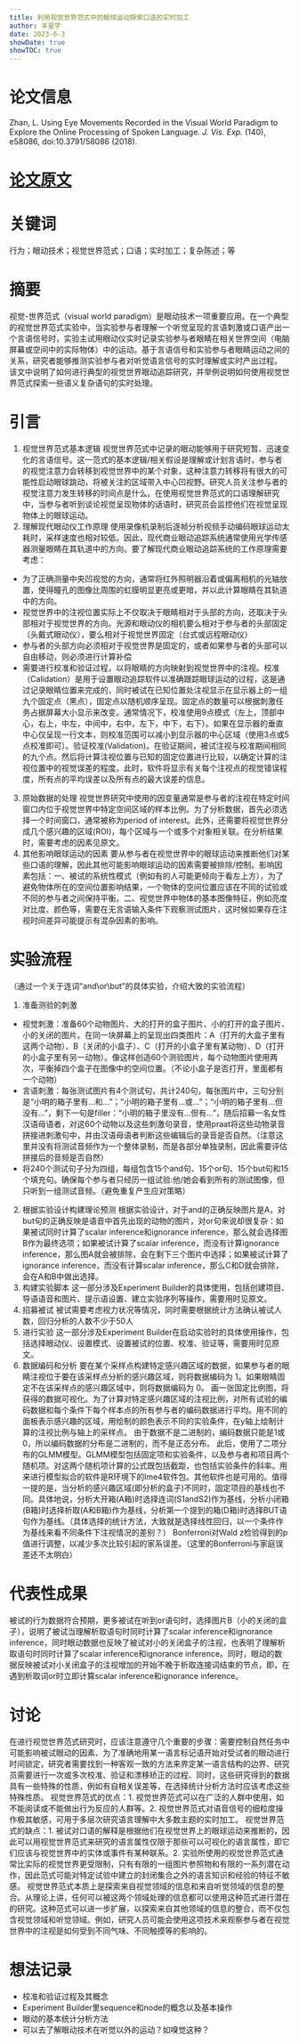 ```yaml
---
title: 利用视觉世界范式中的眼球运动探索口语的实时加工
author: 羊星宇
date: 2023-6-3
showDate: true
showTOC: true
---
```

# 论文信息
Zhan, L. Using Eye Movements Recorded in the Visual World Paradigm to Explore the Online Processing of Spoken Language. <em>J. Vis. Exp.</em> (140), e58086, doi:10.3791/58086 (2018).
# [论文原文](content/read/yangxingyu/Source_Files/2023-6-3-YXY.pdf)
# 关键词
行为；眼动技术；视觉世界范式；口语；实时加工；复杂陈述；等
# 摘要
视觉-世界范式（visual world paradigm）是眼动技术一项重要应用。在一个典型的视觉世界范式实验中，当实验参与者理解一个听觉呈现的言语刺激或口语产出一个言语信号时，实验主试用眼动仪实时记录实验参与者眼睛在相关世界空间（电脑屏幕或空间中的实际物体）中的运动。基于言语信号和实验参与者眼睛运动之间的关系，研究者能够推测实验参与者对听觉语言信号的实时理解或实时产出过程。
该文中说明了如何进行典型的视觉世界眼动追踪研究，并举例说明如何使用视觉世界范式探索一些语义复杂语句的实时处理。
# 引言
1. 视觉世界范式基本逻辑
视觉世界范式中记录的眼动能够用于研究短暂、迅速变化的言语信号。这一范式的基本逻辑/相关假设是理解或计划言语时，参与者的视觉注意力会转移到视觉世界中的某个对象，这种注意力转移将有很大的可能性启动眼球跳动，将被关注的区域带入中心凹视野。研究人员关注参与者的视觉注意力发生转移的时间点是什么。在使用视觉世界范式的口语理解研究中，当参与者听到谈论视觉呈现物体的话语时，研究员会监控他们在视觉呈现物体上的眼球运动。
2. 理解现代眼动仪工作原理
使用录像机录制后逐帧分析视频手动编码眼球运动太耗时，采样速度也相对较低。因此，现代商业眼动追踪系统通常使用光学传感器测量眼睛在其轨道中的方向。要了解现代商业眼动追踪系统的工作原理需要考虑：
* 为了正确测量中央凹视觉的方向，通常将红外照明器沿着或偏离相机的光轴放置，使得瞳孔的图像比周围的虹膜明显更亮或更暗，并以此计算眼睛在其轨道中的方向。
* 视觉世界中的注视位置实际上不仅取决于眼睛相对于头部的方向，还取决于头部相对于视觉世界的方向。光源和眼动仪的相机要么相对于参与者的头部固定（头戴式眼动仪），要么相对于视觉世界固定（台式或远程眼动仪）
* 参与者的头部方向必须相对于视觉世界是固定的，或者如果参与者的头部可以自由移动，则必须进行计算补偿
* 需要进行校准和验证过程，以将眼睛的方向映射到视觉世界中的注视。校准（Calidation）是用于设置眼动追踪软件以准确跟踪眼球运动的过程，这是通过记录眼睛位置来完成的，同时被试在已知位置处注视显示在显示器上的一组九个固定点（黑点），固定点以随机顺序呈现。固定点的数量可以根据刺激任务占据屏幕大小显示来改变。通常情况下，校准使用9点模式（左上，顶部中心，右上，中左，中间中，右中，左下，中下，右下）。如果在显示器的垂直中心仅呈现一行文本，则校准范围可以减小到显示器的中心区域（使用3点或5点校准即可）。验证校准(Validation)。在验证期间，被试注视与校准期间相同的九个点。然后将计算注视位置与已知的固定位置进行比较，以确定计算的注视位置中的视觉误差的程度。此时，软件将显示有关每个注视点的视觉错误程度，所有点的平均误差以及所有点的最大误差的信息。
3. 原始数据的处理
视觉世界研究中使用的因变量通常是参与者的注视在特定时间窗口内位于视觉世界中特定空间区域的样本比例。为了分析数据，首先必须选择一个时间窗口，通常被称为period of interest。此外，还需要将视觉世界分成几个感兴趣的区域(ROI)，每个区域与一个或多个对象相关联。在分析结果时，需要考虑的因素见原文。
4. 其他影响眼球运动的因素
要从参与者在视觉世界中的眼球运动来推断他们对某些口语的理解，因此其他可能影响眼球运动的因素需要被排除/控制。影响因素包括：一、被试的系统性模式（例如有的人可能更倾向于看左上方），为了避免物体所在的空间位置影响结果，一个物体的空间位置应该在不同的试验或不同的参与者之间保持平衡。二、视觉世界中物体的基本图像特征，例如亮度对比度、颜色等，需要在无言语输入条件下观察测试图片，这时候如果存在注视时间差异可能提示有混杂因素的影响。
# 实验流程
（通过一个关于连词“and\or\but”的具体实验，介绍大致的实验流程）
1. 准备测验的刺激
* 视觉刺激：准备60个动物图片、大的打开的盒子图片、小的打开的盒子图片、小的关闭的图片。在同一块屏幕上的呈现出四类图片：A（打开的大盒子里有这两个动物）、B（关闭的小盒子）、C（打开的小盒子里有某动物）、D（打开的小盒子里有另一动物）。像这样创造60个测验图片，每个动物图片使用两次，平衡掉四个盒子在图像中的空间位置。（不论小盒子是否打开，里面都有一个动物）
* 言语刺激：每张测试图片有4个测试句，共计240句，每张图片中，三句分别是“小明的箱子里有...和...”；“小明的箱子里有...或...”；“小明的箱子里有...但没有...”，剩下一句是filler：“小明的箱子里没有...但有...”，随后招募一名女性汉语母语者，对这60个动物以及这些刺激句录音，使用praat将这些动物录音拼接进刺激句中，并由汉语母语者判断这些编辑后的录音是否自然。（注意这里并没有将测试音频作为一个整体录制，而是各部分单独录制，因此需要评估拼接后的音频是否自然）
* 将240个测试句子分为四组，每组包含15个and句、15个or句、15个but句和15个填充句。确保每个参与者只经历一组试验:他/她会看到所有的测试图像，但只听到一组测试音频。（避免重复产生应对策略）
2. 根据实验设计构建理论预测
根据实验设计，对于and的正确反映图片是A，对but句的正确反映是语音中首先出现的动物的图片，对or句来说却很复杂：如果被试同时计算了scalar inference和ignorance inference，那么就会选择图B作为最终选项；如果被试计算了scalar inference，而没有计算ignorance inference，那么图A就会被排除，会在剩下三个图片中选择；如果被试计算了ignorance inference，而没有计算scalar inference，那么C和D就会排除，会在A和B中做出选择。
3. 构建实验脚本
这一部分涉及Experiment Builder的具体使用，包括创建项目、导语语音和图片、提示语设置、建立实验序列等操作，需要用时见原文。
4. 招募被试
被试需要考虑视力状况等情况，同时需要根据统计方法确认被试人数，回归分析的人数不少于50人
5. 进行实验
这一部分涉及Experiment Builder在启动实验时的具体使用操作，包括选择眼动仪、设置模式、设置被试的位置、校准、验证等，需要用时见原文。
6. 数据编码和分析
要在某个采样点构建特定感兴趣区域的数据，如果参与者的眼睛注视位于要在该采样点分析的感兴趣区域，则将数据编码为 1。如果眼睛固定不在该采样点的感兴趣区域中，则将数据编码为 0。
画一张固定比例图，将获得的数据可视化。为了计算对特定感兴趣区域的注视比例，对所有试验的编码数据和每个条件下每个样本点的所有参与者的编码数据进行平均。用不同的面板表示感兴趣的区域，用绘制的颜色表示不同的实验条件，在y轴上绘制计算的注视比例与轴上的采样点。
由于数据不是二进制的，编码数据只能是1或0，所以编码数据的分布是二进制的，而不是正态分布。
此后，使用了二项分布的GLMM模型。GLMM模型包括固定项和实验条件，以及参与者和项目两个随机项。对这两个随机项计算的公式既包括截距，也包括实验条件的斜率。用来进行模型拟合的软件是R环境下的lme4软件包。其他软件也是可用的。值得一提的是，当分析的感兴趣区域(即分析的盒子)不同时，固定项目的基线也不同。具体地说，分析大开箱(A箱)时选择连词(S1andS2)作为基线，分析小闭箱(B箱)时选择析取(A和B箱)作为基线，分析第一个提到的箱(D箱)时选择BUT语句作为基线。（具体选择的统计方法，大致就是选择线性回归，以一个条件作为基线来看不同条件下注视情况的差别？）
Bonferroni对Wald z检验得到的p值进行调整，以减少多次比较引起的家系误差。（这里的Bonferroni与家庭误差还不太明白）
# 代表性成果
被试的行为数据符合预期，更多被试在听到or语句时，选择图片B（小的关闭的盒子），说明了被试当理解析取语句时同时计算了scalar inference和ignorance inference，同时眼动数据也反映了被试对小的关闭盒子的注视，也表明了理解析取语句时同时计算了scalar inference和ignorance inference。同时，眼动的数据反映被试对小关闭盒子的注视增加的开始不晚于析取连接词结束的节点，即，在遇到析取词or时立即计算scalar inference和ignorance inference。
# 讨论
在进行视觉世界范式研究时，应该注意遵守几个重要的步骤：需要控制自然任务中可能影响被试眼动的因素、为了准确地用某一语言标记语开始对受试者的眼动进行时间锁定，研究者需要找到一种客观一致的方法来界定某一语言结构的边界、研究员需要进行一次或多次校准、验证和漂移矫正的过程、同时，这些研究得到的数据具有一些特殊的性质，例如有自相关误差等，在选择统计分析方法时应该考虑这些特殊性质。
视觉世界范式的优点：1. 视觉世界范式可以在广泛的人群中使用，如不能阅读或不能做出行为反应的人群等。2. 视觉世界范式对语音信号的细粒度操作极其敏感，可用于多层次研究语言理解中大多数主题的实时加工。
视觉世界范式的缺点：1. 被试对口语的解释是根据他们在视觉世界上的眼球运动来推断的，因此可以用视觉世界范式来研究的语言属性仅限于那些可以可视化的语言属性，即它们应该与视觉世界中的实体或事件有某种联系。2. 实验所使用的视觉世界范式通常比实际的视觉世界更受限制，只有有限的一组图片参照物和有限的一系列潜在动作，因此范式可能对特定试验中建立的封闭集合之外的语言知识和经验的特征不敏感。
视觉世界范式本质上是探索来自视觉领域的信息和来自听觉领域的信息的整合。从理论上讲，任何可以被这两个领域处理的信息都可以使用这种范式进行潜在的研究。这种范式可以进一步扩展，以探索来自其他领域的信息的整合，而不仅包含视觉领域和听觉领域。例如，研究人员可能会使用这项技术来观察参与者在视觉世界中的注视是如何受到不同气味、不同触摸等的影响的。



  

# 想法记录
* 校准和验证过程及其概念
* Experiment Builder里sequence和node的概念以及基本操作
* 眼动的基本统计分析方法
* 可以去了解眼动技术在听觉以外的运动？如嗅觉这种？





